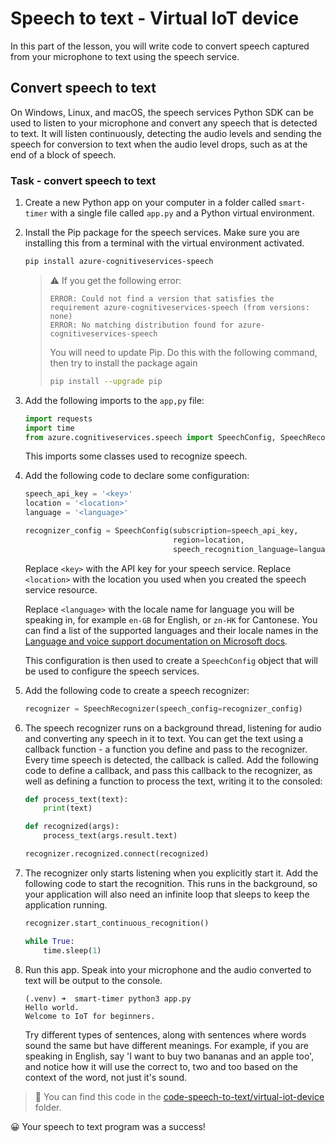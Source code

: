 # Speech to text - Virtual IoT device

In this part of the lesson, you will write code to convert speech captured from your microphone to text using the speech service.

## Convert speech to text

On Windows, Linux, and macOS, the speech services Python SDK can be used to listen to your microphone and convert any speech that is detected to text. It will listen continuously, detecting the audio levels and sending the speech for conversion to text when the audio level drops, such as at the end of a block of speech.

### Task - convert speech to text

1. Create a new Python app on your computer in a folder called `smart-timer` with a single file called `app.py` and a Python virtual environment.

1. Install the Pip package for the speech services. Make sure you are installing this from a terminal with the virtual environment activated.

    ```sh
    pip install azure-cognitiveservices-speech
    ```

    > ⚠️ If you get the following error:
    >
    > ```output
    > ERROR: Could not find a version that satisfies the requirement azure-cognitiveservices-speech (from versions: none)
    > ERROR: No matching distribution found for azure-cognitiveservices-speech
    > ```
    >
    > You will need to update Pip. Do this with the following command, then try to install the package again
    >
    > ```sh
    > pip install --upgrade pip
    > ```

1. Add the following imports to the `app,py` file:

    ```python
    import requests
    import time
    from azure.cognitiveservices.speech import SpeechConfig, SpeechRecognizer
    ```

    This imports some classes used to recognize speech.

1. Add the following code to declare some configuration:

    ```python
    speech_api_key = '<key>'
    location = '<location>'
    language = '<language>'

    recognizer_config = SpeechConfig(subscription=speech_api_key,
                                     region=location,
                                     speech_recognition_language=language)
    ```

    Replace `<key>` with the API key for your speech service. Replace `<location>` with the location you used when you created the speech service resource.

    Replace `<language>` with the locale name for language you will be speaking in, for example `en-GB` for English, or `zn-HK` for Cantonese. You can find a list of the supported languages and their locale names in the [Language and voice support documentation on Microsoft docs](https://docs.microsoft.com/azure/cognitive-services/speech-service/language-support?WT.mc_id=academic-17441-jabenn#speech-to-text).

    This configuration is then used to create a `SpeechConfig` object that will be used to configure the speech services.

1. Add the following code to create a speech recognizer:

    ```python
    recognizer = SpeechRecognizer(speech_config=recognizer_config)
    ```

1. The speech recognizer runs on a background thread, listening for audio and converting any speech in it to text. You can get the text using a callback function - a function you define and pass to the recognizer. Every time speech is detected, the callback is called. Add the following code to define a callback, and pass this callback to the recognizer, as well as defining a function to process the text, writing it to the consoled:

    ```python
    def process_text(text):
        print(text)

    def recognized(args):
        process_text(args.result.text)
    
    recognizer.recognized.connect(recognized)
    ```

1. The recognizer only starts listening when you explicitly start it. Add the following code to start the recognition. This runs in the background, so your application will also need an infinite loop that sleeps to keep the application running.

    ```python
    recognizer.start_continuous_recognition()

    while True:
        time.sleep(1)
    ```

1. Run this app. Speak into your microphone and the audio converted to text will be output to the console.

    ```output
    (.venv) ➜  smart-timer python3 app.py
    Hello world.
    Welcome to IoT for beginners.
    ```

    Try different types of sentences, along with sentences where words sound the same but have different meanings. For example, if you are speaking in English, say 'I want to buy two bananas and an apple too', and notice how it will use the correct to, two and too based on the context of the word, not just it's sound.

> 💁 You can find this code in the [code-speech-to-text/virtual-iot-device](code-speech-to-text/virtual-iot-device) folder.

😀 Your speech to text program was a success!
